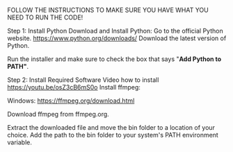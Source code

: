 FOLLOW THE INSTRUCTIONS TO MAKE SURE YOU HAVE WHAT YOU NEED TO RUN THE CODE!

Step 1: Install Python
Download and Install Python:
Go to the official Python website.
      https://www.python.org/downloads/
Download the latest version of Python.

Run the installer and make sure to check the box that says "**Add Python to PATH"**.

Step 2: Install Required Software
Video how to install 
https://youtu.be/osZ3cB6mS0o
Install ffmpeg:

Windows:
https://ffmpeg.org/download.html

Download ffmpeg from ffmpeg.org.

Extract the downloaded file and move the bin folder to a location of your choice.
Add the path to the bin folder to your system's PATH environment variable.
